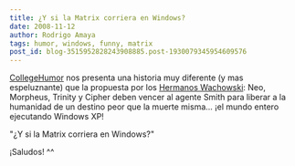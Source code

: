 ```yaml
---
title: ¿Y si la Matrix corriera en Windows?
date: 2008-11-12
author: Rodrigo Amaya
tags: humor, windows, funny, matrix
post_id: blog-3515952828243908885.post-1930079345954609576
---
```


[CollegeHumor](http://www.collegehumor.com/video:1886349) nos presenta una historia muy diferente (y mas espeluznante) que la propuesta por los [Hermanos Wachowski](http://en.wikipedia.org/wiki/Wachowski_brothers): Neo, Morpheus, Trinity y Cipher deben vencer al agente Smith para liberar a la humanidad de un destino peor que la muerte misma... ¡el mundo entero ejecutando Windows XP!

"¿Y si la Matrix corriera en Windows?"

¡Saludos! ^^